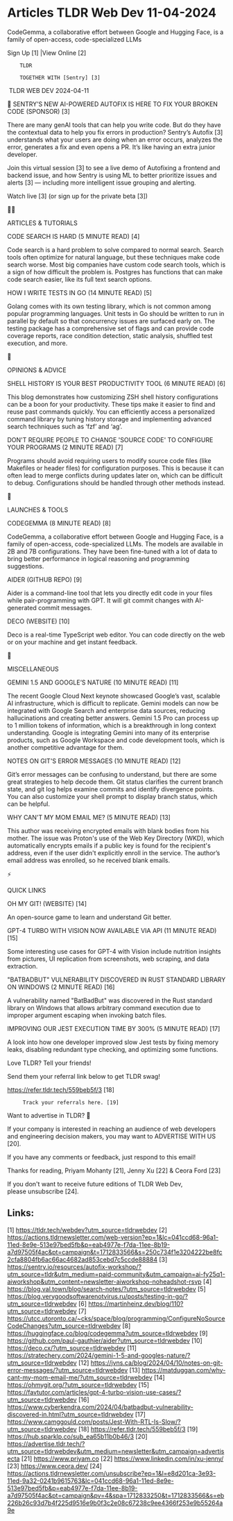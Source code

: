 # Articles TLDR Web Dev 11-04-2024

CodeGemma, a collaborative effort between Google and Hugging Face, is
a family of open-access, code-specialized LLMs  

 Sign Up [1] |View Online [2] 

		TLDR 

		TOGETHER WITH [Sentry] [3]

 TLDR WEB DEV 2024-04-11

 🔧 SENTRY’S NEW AI-POWERED AUTOFIX IS HERE TO FIX YOUR BROKEN
CODE (SPONSOR) [3] 

 There are many genAI tools that can help you write code. But do they
have the contextual data to help you fix errors in production?
Sentry’s Autofix [3] understands what your users are doing when an
error occurs, analyzes the error, generates a fix and even opens a PR.
It’s like having an extra junior developer.

Join this virtual session [3] to see a live demo of Autofixing a
frontend and backend issue, and how Sentry is using ML to better
prioritize issues and alerts [3] — including more intelligent issue
grouping and alerting.

Watch live [3] (or sign up for the private beta [3])

🧑‍💻 

ARTICLES & TUTORIALS

 CODE SEARCH IS HARD (5 MINUTE READ) [4] 

 Code search is a hard problem to solve compared to normal search.
Search tools often optimize for natural language, but these techniques
make code search worse. Most big companies have custom code search
tools, which is a sign of how difficult the problem is. Postgres has
functions that can make code search easier, like its full text search
options. 

 HOW I WRITE TESTS IN GO (14 MINUTE READ) [5] 

 Golang comes with its own testing library, which is not common among
popular programming languages. Unit tests in Go should be written to
run in parallel by default so that concurrency issues are surfaced
early on. The testing package has a comprehensive set of flags and can
provide code coverage reports, race condition detection, static
analysis, shuffled test execution, and more. 

🧠 

OPINIONS & ADVICE

 SHELL HISTORY IS YOUR BEST PRODUCTIVITY TOOL (6 MINUTE READ) [6] 

 This blog demonstrates how customizing ZSH shell history
configurations can be a boon for your productivity. These tips make it
easier to find and reuse past commands quickly. You can efficiently
access a personalized command library by tuning history storage and
implementing advanced search techniques such as ‘fzf’ and
‘ag’. 

 DON'T REQUIRE PEOPLE TO CHANGE 'SOURCE CODE' TO CONFIGURE YOUR
PROGRAMS (2 MINUTE READ) [7] 

 Programs should avoid requiring users to modify source code files
(like Makefiles or header files) for configuration purposes. This is
because it can often lead to merge conflicts during updates later on,
which can be difficult to debug. Configurations should be handled
through other methods instead. 

🚀 

LAUNCHES & TOOLS

 CODEGEMMA (8 MINUTE READ) [8] 

 CodeGemma, a collaborative effort between Google and Hugging Face, is
a family of open-access, code-specialized LLMs. The models are
available in 2B and 7B configurations. They have been fine-tuned with
a lot of data to bring better performance in logical reasoning and
programming suggestions. 

 AIDER (GITHUB REPO) [9] 

 Aider is a command-line tool that lets you directly edit code in your
files while pair-programming with GPT. It will git commit changes with
AI-generated commit messages. 

 DECO (WEBSITE) [10] 

 Deco is a real-time TypeScript web editor. You can code directly on
the web or on your machine and get instant feedback. 

🎁 

MISCELLANEOUS

 GEMINI 1.5 AND GOOGLE’S NATURE (10 MINUTE READ) [11] 

 The recent Google Cloud Next keynote showcased Google’s vast,
scalable AI infrastructure, which is difficult to replicate. Gemini
models can now be integrated with Google Search and enterprise data
sources, reducing hallucinations and creating better answers. Gemini
1.5 Pro can process up to 1 million tokens of information, which is a
breakthrough in long context understanding. Google is integrating
Gemini into many of its enterprise products, such as Google Workspace
and code development tools, which is another competitive advantage for
them. 

 NOTES ON GIT'S ERROR MESSAGES (10 MINUTE READ) [12] 

 Git’s error messages can be confusing to understand, but there are
some great strategies to help decode them. Git status clarifies the
current branch state, and git log helps examine commits and identify
divergence points. You can also customize your shell prompt to display
branch status, which can be helpful. 

 WHY CAN'T MY MOM EMAIL ME? (5 MINUTE READ) [13] 

 This author was receiving encrypted emails with blank bodies from his
mother. The issue was Proton's use of the Web Key Directory (WKD),
which automatically encrypts emails if a public key is found for the
recipient's address, even if the user didn't explicitly enroll in the
service. The author’s email address was enrolled, so he received
blank emails. 

⚡ 

QUICK LINKS

 OH MY GIT! (WEBSITE) [14] 

 An open-source game to learn and understand Git better. 

 GPT-4 TURBO WITH VISION NOW AVAILABLE VIA API (11 MINUTE READ) [15] 

 Some interesting use cases for GPT-4 with Vision include nutrition
insights from pictures, UI replication from screenshots, web scraping,
and data extraction. 

 "BATBADBUT" VULNERABILITY DISCOVERED IN RUST STANDARD LIBRARY ON
WINDOWS (2 MINUTE READ) [16] 

 A vulnerability named "BatBadBut" was discovered in the Rust standard
library on Windows that allows arbitrary command execution due to
improper argument escaping when invoking batch files. 

 IMPROVING OUR JEST EXECUTION TIME BY 300% (5 MINUTE READ) [17] 

 A look into how one developer improved slow Jest tests by fixing
memory leaks, disabling redundant type checking, and optimizing some
functions. 

Love TLDR? Tell your friends!

 Send them your referral link below to get TLDR swag! 

 https://refer.tldr.tech/559beb5f/3 [18] 

		 Track your referrals here. [19] 

Want to advertise in TLDR? 📰

 If your company is interested in reaching an audience of web
developers and engineering decision makers, you may want to ADVERTISE
WITH US [20]. 

 If you have any comments or feedback, just respond to this email! 

Thanks for reading, 
Priyam Mohanty [21], Jenny Xu [22] & Ceora Ford [23] 

If you don't want to receive future editions of TLDR Web Dev,
please unsubscribe [24]. 

 

Links:
------
[1] https://tldr.tech/webdev?utm_source=tldrwebdev
[2] https://actions.tldrnewsletter.com/web-version?ep=1&lc=041ccd68-96a1-11ed-8e9e-513e97bed5fb&p=eab4977e-f7da-11ee-8b19-a7d97505f4ac&pt=campaign&t=1712833566&s=250c734f1e3204222be8fc2cfa8804fb6ac66ac4682ad853cebd7c5ccde88884
[3] https://sentry.io/resources/autofix-workshop/?utm_source=tldr&utm_medium=paid-community&utm_campaign=ai-fy25q1-aiworkshop&utm_content=newsletter-aiworkshop-noheadshot-rsvp
[4] https://blog.val.town/blog/search-notes/?utm_source=tldrwebdev
[5] https://blog.verygoodsoftwarenotvirus.ru/posts/testing-in-go/?utm_source=tldrwebdev
[6] https://martinheinz.dev/blog/110?utm_source=tldrwebdev
[7] https://utcc.utoronto.ca/~cks/space/blog/programming/ConfigureNoSourceCodeChanges?utm_source=tldrwebdev
[8] https://huggingface.co/blog/codegemma?utm_source=tldrwebdev
[9] https://github.com/paul-gauthier/aider?utm_source=tldrwebdev
[10] https://deco.cx/?utm_source=tldrwebdev
[11] https://stratechery.com/2024/gemini-1-5-and-googles-nature/?utm_source=tldrwebdev
[12] https://jvns.ca/blog/2024/04/10/notes-on-git-error-messages/?utm_source=tldrwebdev
[13] https://matduggan.com/why-cant-my-mom-email-me/?utm_source=tldrwebdev
[14] https://ohmygit.org/?utm_source=tldrwebdev
[15] https://favtutor.com/articles/gpt-4-turbo-vision-use-cases/?utm_source=tldrwebdev
[16] https://www.cyberkendra.com/2024/04/batbadbut-vulnerability-discovered-in.html?utm_source=tldrwebdev
[17] https://www.camggould.com/posts/Jest-With-RTL-Is-Slow/?utm_source=tldrwebdev
[18] https://refer.tldr.tech/559beb5f/3
[19] https://hub.sparklp.co/sub_ea65b11b0b46/3
[20] https://advertise.tldr.tech/?utm_source=tldrwebdev&utm_medium=newsletter&utm_campaign=advertisecta
[21] https://www.priyam.co
[22] https://www.linkedin.com/in/xu-jenny/
[23] https://www.ceora.dev/
[24] https://actions.tldrnewsletter.com/unsubscribe?ep=1&l=e8d201ca-3e93-11ed-9a32-0241b9615763&lc=041ccd68-96a1-11ed-8e9e-513e97bed5fb&p=eab4977e-f7da-11ee-8b19-a7d97505f4ac&pt=campaign&pv=4&spa=1712833250&t=1712833566&s=eb226b26c93d7b4f225d9516e9b0f3c2e08c67238c9ee4366f253e9b55264a9e